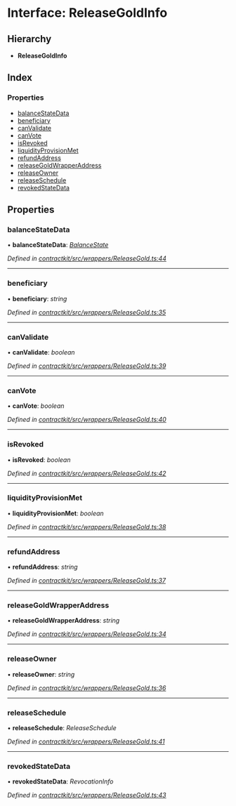 # Interface: ReleaseGoldInfo

## Hierarchy

* **ReleaseGoldInfo**

## Index

### Properties

* [balanceStateData](_wrappers_releasegold_.releasegoldinfo.md#balancestatedata)
* [beneficiary](_wrappers_releasegold_.releasegoldinfo.md#beneficiary)
* [canValidate](_wrappers_releasegold_.releasegoldinfo.md#canvalidate)
* [canVote](_wrappers_releasegold_.releasegoldinfo.md#canvote)
* [isRevoked](_wrappers_releasegold_.releasegoldinfo.md#isrevoked)
* [liquidityProvisionMet](_wrappers_releasegold_.releasegoldinfo.md#liquidityprovisionmet)
* [refundAddress](_wrappers_releasegold_.releasegoldinfo.md#refundaddress)
* [releaseGoldWrapperAddress](_wrappers_releasegold_.releasegoldinfo.md#releasegoldwrapperaddress)
* [releaseOwner](_wrappers_releasegold_.releasegoldinfo.md#releaseowner)
* [releaseSchedule](_wrappers_releasegold_.releasegoldinfo.md#releaseschedule)
* [revokedStateData](_wrappers_releasegold_.releasegoldinfo.md#revokedstatedata)

## Properties

###  balanceStateData

• **balanceStateData**: *[BalanceState](_wrappers_releasegold_.balancestate.md)*

*Defined in [contractkit/src/wrappers/ReleaseGold.ts:44](https://github.com/celo-org/celo-monorepo/blob/master/packages/contractkit/src/wrappers/ReleaseGold.ts#L44)*

___

###  beneficiary

• **beneficiary**: *string*

*Defined in [contractkit/src/wrappers/ReleaseGold.ts:35](https://github.com/celo-org/celo-monorepo/blob/master/packages/contractkit/src/wrappers/ReleaseGold.ts#L35)*

___

###  canValidate

• **canValidate**: *boolean*

*Defined in [contractkit/src/wrappers/ReleaseGold.ts:39](https://github.com/celo-org/celo-monorepo/blob/master/packages/contractkit/src/wrappers/ReleaseGold.ts#L39)*

___

###  canVote

• **canVote**: *boolean*

*Defined in [contractkit/src/wrappers/ReleaseGold.ts:40](https://github.com/celo-org/celo-monorepo/blob/master/packages/contractkit/src/wrappers/ReleaseGold.ts#L40)*

___

###  isRevoked

• **isRevoked**: *boolean*

*Defined in [contractkit/src/wrappers/ReleaseGold.ts:42](https://github.com/celo-org/celo-monorepo/blob/master/packages/contractkit/src/wrappers/ReleaseGold.ts#L42)*

___

###  liquidityProvisionMet

• **liquidityProvisionMet**: *boolean*

*Defined in [contractkit/src/wrappers/ReleaseGold.ts:38](https://github.com/celo-org/celo-monorepo/blob/master/packages/contractkit/src/wrappers/ReleaseGold.ts#L38)*

___

###  refundAddress

• **refundAddress**: *string*

*Defined in [contractkit/src/wrappers/ReleaseGold.ts:37](https://github.com/celo-org/celo-monorepo/blob/master/packages/contractkit/src/wrappers/ReleaseGold.ts#L37)*

___

###  releaseGoldWrapperAddress

• **releaseGoldWrapperAddress**: *string*

*Defined in [contractkit/src/wrappers/ReleaseGold.ts:34](https://github.com/celo-org/celo-monorepo/blob/master/packages/contractkit/src/wrappers/ReleaseGold.ts#L34)*

___

###  releaseOwner

• **releaseOwner**: *string*

*Defined in [contractkit/src/wrappers/ReleaseGold.ts:36](https://github.com/celo-org/celo-monorepo/blob/master/packages/contractkit/src/wrappers/ReleaseGold.ts#L36)*

___

###  releaseSchedule

• **releaseSchedule**: *ReleaseSchedule*

*Defined in [contractkit/src/wrappers/ReleaseGold.ts:41](https://github.com/celo-org/celo-monorepo/blob/master/packages/contractkit/src/wrappers/ReleaseGold.ts#L41)*

___

###  revokedStateData

• **revokedStateData**: *RevocationInfo*

*Defined in [contractkit/src/wrappers/ReleaseGold.ts:43](https://github.com/celo-org/celo-monorepo/blob/master/packages/contractkit/src/wrappers/ReleaseGold.ts#L43)*
